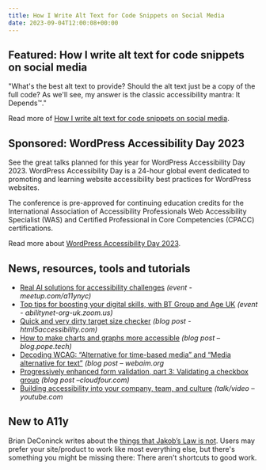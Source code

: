 ```yaml
---
title: How I Write Alt Text for Code Snippets on Social Media
date: 2023-09-04T12:00:08+00:00
---
```


## Featured: How I write alt text for code snippets on social media

"What's the best alt text to provide? Should the alt text just be a copy of the full code? As we'll see, my answer is the classic accessibility mantra: It Depends™."

Read more of [How I write alt text for code snippets on social media](https://benmyers.dev/blog/code-snippet-alt-text/).

## Sponsored: WordPress Accessibility Day 2023

See the great talks planned for this year for WordPress Accessibility Day 2023. WordPress Accessibility Day is a 24-hour global event dedicated to promoting and learning website accessibility best practices for WordPress websites.

The conference is pre-approved for continuing education credits for the International Association of Accessibility Professionals Web Accessibility Specialist (WAS) and Certified Professional in Core Competencies (CPACC) certifications.

Read more about [WordPress Accessibility Day 2023](https://2023.wpaccessibility.day/schedule/?utm_source=a11yweekly&utm_medium=sponsored).

## News, resources, tools and tutorials

- [Real Al solutions for accessibility challenges](https://www.meetup.com/a11ynyc/events/294741485/) *(event - meetup.com/a11ynyc)*
- [Top tips for boosting your digital skills, with BT Group and Age UK](https://abilitynet-org-uk.zoom.us/webinar/register/1716913967352/WN_vJDWvxRaS56YCXxyLh8mdQ#/registration) *(event - abilitynet-org-uk.zoom.us)*
- [Quick and very dirty target size checker](https://html5accessibility.com/stuff/2023/08/28/quick-and-very-dirty-target-size-checker/) *(blog post - html5accessibility.com)*
- [How to make charts and graphs more accessible](https://blog.pope.tech/2023/08/31/how-to-make-charts-and-graphs-more-accessible/) *(blog post – blog.pope.tech)*
- [Decoding WCAG: “Alternative for time-based media” and “Media alternative for text”](https://webaim.org/blog/media-alternative/) *(blog post – webaim.org*
- [Progressively enhanced form validation, part 3: Validating a checkbox group](https://cloudfour.com/thinks/progressively-enhanced-form-validation-part-3-validating-a-checkbox-group/) *(blog post –cloudfour.com)*
- [Building accessibility into your company, team, and culture](https://www.youtube.com/watch?v=H8c8OVozjeE) *(talk/video – youtube.com*

## New to A11y

Brian DeConinck writes about the [things that Jakob’s Law is not](https://www.briandeconinck.com/things-that-jakobs-law-is-not/). Users may prefer your site/product to work like most everything else, but there's something you might be missing there: There aren't shortcuts to good work.
